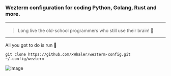 ### Wezterm configuration for coding Python, Golang, Rust and more. <hr>
> Long live the old-school programmers who still use their brain! 🧠
>
<hr>
<p>All you got to do is run 🏃</p>

    git clone https://github.com/xWhaler/wezterm-config.git ~/.config/wezterm

![image](https://github.com/user-attachments/assets/002e1568-e757-4258-9708-a3f815714a52)
 

